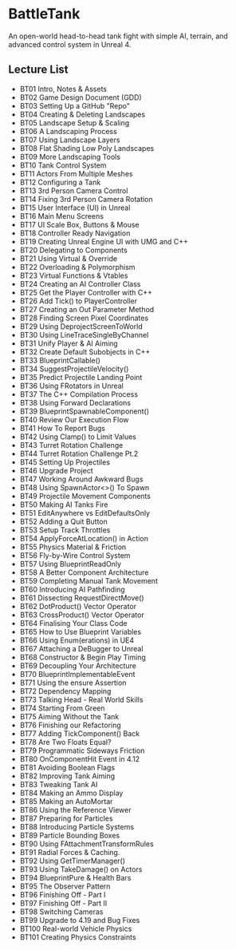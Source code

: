 # BattleTank
An open-world head-to-head tank fight with simple AI, terrain, and advanced control system in Unreal 4.

## Lecture List
* BT01 Intro, Notes & Assets
* BT02 Game Design Document (GDD)
* BT03 Setting Up a GitHub "Repo"
* BT04 Creating & Deleting Landscapes
* BT05 Landscape Setup & Scaling
* BT06 A Landscaping Process
* BT07 Using Landscape Layers
* BT08 Flat Shading Low Poly Landscapes
* BT09 More Landscaping Tools
* BT10 Tank Control System
* BT11 Actors From Multiple Meshes
* BT12 Configuring a Tank
* BT13 3rd Person Camera Control
* BT14 Fixing 3rd Person Camera Rotation
* BT15 User Interface (UI) in Unreal
* BT16 Main Menu Screens
* BT17 UI Scale Box, Buttons & Mouse
* BT18 Controller Ready Navigation
* BT19 Creating Unreal Engine UI with UMG and C++
* BT20 Delegating to Components
* BT21 Using Virtual & Override
* BT22 Overloading & Polymorphism
* BT23 Virtual Functions & Vtables
* BT24 Creating an AI Controller Class
* BT25 Get the Player Controller with C++
* BT26 Add Tick() to PlayerController
* BT27 Creating an Out Parameter Method
* BT28 Finding Screen Pixel Coordinates
* BT29 Using DeprojectScreenToWorld
* BT30 Using LineTraceSingleByChannel
* BT31 Unify Player & AI Aiming
* BT32 Create Default Subobjects in C++
* BT33 BlueprintCallable()
* BT34 SuggestProjectileVelocity()
* BT35 Predict Projectile Landing Point
* BT36 Using FRotators in Unreal
* BT37 The C++ Compilation Process
* BT38 Using Forward Declarations
* BT39 BlueprintSpawnableComponent()
* BT40 Review Our Execution Flow
* BT41 How To Report Bugs
* BT42 Using Clamp() to Limit Values
* BT43 Turret Rotation Challenge
* BT44 Turret Rotation Challenge Pt.2
* BT45 Setting Up Projectiles
* BT46 Upgrade Project
* BT47 Working Around Awkward Bugs
* BT48 Using SpawnActor<>() To Spawn
* BT49 Projectile Movement Components
* BT50 Making AI Tanks Fire
* BT51 EditAnywhere vs EditDefaultsOnly
* BT52 Adding a Quit Button
* BT53 Setup Track Throttles
* BT54 ApplyForceAtLocation() in Action
* BT55 Physics Material & Friction
* BT56 Fly-by-Wire Control System
* BT57 Using BlueprintReadOnly
* BT58 A Better Component Architecture
* BT59 Completing Manual Tank Movement
* BT60 Introducing AI Pathfinding
* BT61 Dissecting RequestDirectMove()
* BT62 DotProduct() Vector Operator
* BT63 CrossProduct() Vector Operator
* BT64 Finalising Your Class Code
* BT65 How to Use Blueprint Variables
* BT66 Using Enum(erations) in UE4
* BT67 Attaching a DeBugger to Unreal
* BT68 Constructor & Begin Play Timing
* BT69 Decoupling Your Architecture
* BT70 BlueprintImplementableEvent
* BT71 Using the ensure Assertion
* BT72 Dependency Mapping
* BT73 Talking Head - Real World Skills
* BT74 Starting From Green
* BT75 Aiming Without the Tank
* BT76 Finishing our Refactoring
* BT77 Adding TickComponent() Back
* BT78 Are Two Floats Equal?
* BT79 Programmatic Sideways Friction
* BT80 OnComponentHit Event in 4.12
* BT81 Avoiding Boolean Flags
* BT82 Improving Tank Aiming
* BT83 Tweaking Tank AI
* BT84 Making an Ammo Display
* BT85 Making an AutoMortar
* BT86 Using the Reference Viewer
* BT87 Preparing for Particles
* BT88 Introducing Particle Systems
* BT89 Particle Bounding Boxes
* BT90 Using FAttachmentTransformRules
* BT91 Radial Forces & Caching.
* BT92 Using GetTimerManager()
* BT93 Using TakeDamage() on Actors
* BT94 BlueprintPure & Health Bars
* BT95 The Observer Pattern
* BT96 Finishing Off - Part I
* BT97 Finishing Off - Part II
* BT98 Switching Cameras
* BT99 Upgrade to 4.19 and Bug Fixes
* BT100 Real-world Vehicle Physics
* BT101 Creating Physics Constraints